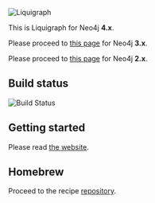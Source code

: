 ![Liquigraph](http://liquigraph.github.io/images/liquigraph-logo.png)

This is Liquigraph for Neo4j **4.x**.

Please proceed to [this page](https://github.com/liquigraph/liquigraph/tree/3.x) for Neo4j **3.x**.

Please proceed to [this page](https://github.com/liquigraph/liquigraph/tree/2.x) for Neo4j **2.x**.

## Build status

![Build Status](https://github.com/liquigraph/liquigraph/workflows/CI/badge.svg?branch=4.x)

## Getting started

Please read [the website](https://liquigraph.org/).

## Homebrew

Proceed to the recipe [repository](https://www.github.com/liquigraph/homebrew-liquigraph/).
